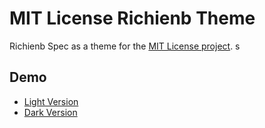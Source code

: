 # MIT License Richienb Theme
Richienb Spec as a theme for the [MIT License project](https://github.com/remy/mit-license).
s
## Demo

- [Light Version](https://richienb.github.io/mit-license-richienb-theme/demo.html)
- [Dark Version](https://richienb.github.io/mit-license-richienb-theme/demo-dark.html)
